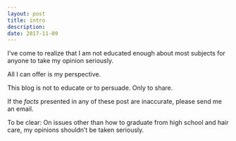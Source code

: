 ```yaml
---
layout: post
title: intro
description: 
date: 2017-11-09
---
```


I’ve come to realize that I am not educated enough about most subjects for anyone to take my opinion seriously. 

All I can offer is my perspective.

This blog is not to educate or to persuade. Only to share.

If the *facts* presented in any of these post are inaccurate, please send me an email.

To be clear: On issues other than how to graduate from high school and hair care, my opinions shouldn’t be taken seriously.

